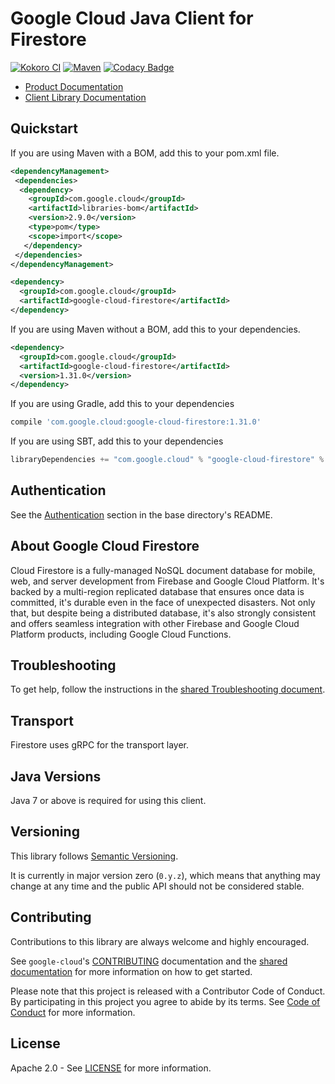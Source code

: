 Google Cloud Java Client for Firestore
=================================

[![Kokoro CI](http://storage.googleapis.com/cloud-devrel-public/java/badges/google-cloud-java/master.svg)](http://storage.googleapis.com/cloud-devrel-public/java/badges/google-cloud-java/master.html)
[![Maven](https://img.shields.io/maven-central/v/com.google.cloud/google-cloud-firestore.svg)](https://img.shields.io/maven-central/v/com.google.cloud/google-cloud-firestore.svg)
[![Codacy Badge](https://api.codacy.com/project/badge/grade/9da006ad7c3a4fe1abd142e77c003917)](https://www.codacy.com/app/mziccard/google-cloud-java)

-  [Product Documentation](https://cloud.google.com/firestore/docs/)
-  [Client Library Documentation](https://googleapis.dev/java/google-cloud-clients/latest/index.html?com/google/cloud/firestore/package-summary.html)

Quickstart
----------
If you are using Maven with a BOM, add this to your pom.xml file.
```xml
<dependencyManagement>
 <dependencies>
  <dependency>
    <groupId>com.google.cloud</groupId>
    <artifactId>libraries-bom</artifactId>
    <version>2.9.0</version>
    <type>pom</type>
    <scope>import</scope>
   </dependency>
 </dependencies>
</dependencyManagement>

<dependency>
  <groupId>com.google.cloud</groupId>
  <artifactId>google-cloud-firestore</artifactId>
</dependency>
```
[//]: # ({x-version-update-start:google-cloud-firestore:released})
If you are using Maven without a BOM, add this to your dependencies.
```xml
<dependency>
  <groupId>com.google.cloud</groupId>
  <artifactId>google-cloud-firestore</artifactId>
  <version>1.31.0</version>
</dependency>
```
If you are using Gradle, add this to your dependencies
```Groovy
compile 'com.google.cloud:google-cloud-firestore:1.31.0'
```
If you are using SBT, add this to your dependencies
```Scala
libraryDependencies += "com.google.cloud" % "google-cloud-firestore" % "1.31.0"
```
[//]: # ({x-version-update-end})

Authentication
--------------

See the
[Authentication](https://github.com/googleapis/google-cloud-java#authentication)
section in the base directory's README.

About Google Cloud Firestore
----------------------------

Cloud Firestore is a fully-managed NoSQL document database for mobile, web, and server development from Firebase and Google Cloud Platform.  It's backed by a multi-region replicated database that ensures once data is committed, it's durable even in the face of unexpected disasters. Not only that, but despite being a distributed database, it's also strongly consistent and offers seamless integration with other Firebase and Google Cloud Platform products, including Google Cloud Functions.

Troubleshooting
---------------

To get help, follow the instructions in the [shared Troubleshooting document](https://github.com/googleapis/google-cloud-common/blob/master/troubleshooting/readme.md#troubleshooting).

Transport
---------
Firestore uses gRPC for the transport layer.

Java Versions
-------------

Java 7 or above is required for using this client.

Versioning
----------

This library follows [Semantic Versioning](http://semver.org/).

It is currently in major version zero (``0.y.z``), which means that anything
may change at any time and the public API should not be considered
stable.

Contributing
------------

Contributions to this library are always welcome and highly encouraged.

See `google-cloud`'s [CONTRIBUTING] documentation and the [shared documentation](https://github.com/googleapis/google-cloud-common/blob/master/contributing/readme.md#how-to-contribute-to-gcloud) for more information on how to get started.

Please note that this project is released with a Contributor Code of Conduct. By participating in this project you agree to abide by its terms. See [Code of Conduct][code-of-conduct] for more information.

License
-------

Apache 2.0 - See [LICENSE] for more information.


[CONTRIBUTING]:https://github.com/googleapis/google-cloud-java/blob/master/CONTRIBUTING.md
[code-of-conduct]:https://github.com/googleapis/google-cloud-java/blob/master/CODE_OF_CONDUCT.md#contributor-code-of-conduct
[LICENSE]: https://github.com/googleapis/google-cloud-java/blob/master/LICENSE
[cloud-platform]: https://cloud.google.com/
[developers-console]:https://console.developers.google.com/
